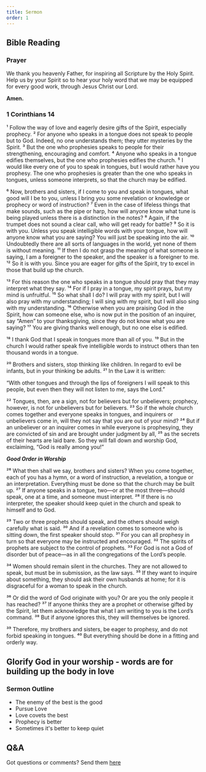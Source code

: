 ```yaml
---
title: Sermon 
order: 1
---
```


## Bible Reading

### Prayer
We thank you heavenly Father, for inspiring all Scripture by the Holy Spirit. Help us by your Spirit so to hear your holy word that we may be equipped for every good work, through Jesus Christ our Lord.  

**Amen.**


### 1 Corinthians 14

¹ Follow the way of love and eagerly desire gifts of the Spirit, especially prophecy. ² For anyone who speaks in a tongue does not speak to people but to God. Indeed, no one understands them; they utter mysteries by the Spirit. ³ But the one who prophesies speaks to people for their strengthening, encouraging and comfort. ⁴ Anyone who speaks in a tongue edifies themselves, but the one who prophesies edifies the church. ⁵ I would like every one of you to speak in tongues, but I would rather have you prophesy. The one who prophesies is greater than the one who speaks in tongues, unless someone interprets, so that the church may be edified.

⁶ Now, brothers and sisters, if I come to you and speak in tongues, what good will I be to you, unless I bring you some revelation or knowledge or prophecy or word of instruction? ⁷ Even in the case of lifeless things that make sounds, such as the pipe or harp, how will anyone know what tune is being played unless there is a distinction in the notes? ⁸ Again, if the trumpet does not sound a clear call, who will get ready for battle? ⁹ So it is with you. Unless you speak intelligible words with your tongue, how will anyone know what you are saying? You will just be speaking into the air. ¹⁰ Undoubtedly there are all sorts of languages in the world, yet none of them is without meaning. ¹¹ If then I do not grasp the meaning of what someone is saying, I am a foreigner to the speaker, and the speaker is a foreigner to me. ¹² So it is with you. Since you are eager for gifts of the Spirit, try to excel in those that build up the church.

¹³ For this reason the one who speaks in a tongue should pray that they may interpret what they say. ¹⁴ For if I pray in a tongue, my spirit prays, but my mind is unfruitful. ¹⁵ So what shall I do? I will pray with my spirit, but I will also pray with my understanding; I will sing with my spirit, but I will also sing with my understanding. ¹⁶ Otherwise when you are praising God in the Spirit, how can someone else, who is now put in the position of an inquirer, say “Amen” to your thanksgiving, since they do not know what you are saying? ¹⁷ You are giving thanks well enough, but no one else is edified.

¹⁸ I thank God that I speak in tongues more than all of you. ¹⁹ But in the church I would rather speak five intelligible words to instruct others than ten thousand words in a tongue.

²⁰ Brothers and sisters, stop thinking like children. In regard to evil be infants, but in your thinking be adults. ²¹ In the Law it is written:

“With other tongues
and through the lips of foreigners
I will speak to this people,
but even then they will not listen to me,
says the Lord.” 

²² Tongues, then, are a sign, not for believers but for unbelievers; prophecy, however, is not for unbelievers but for believers. ²³ So if the whole church comes together and everyone speaks in tongues, and inquirers or unbelievers come in, will they not say that you are out of your mind? ²⁴ But if an unbeliever or an inquirer comes in while everyone is prophesying, they are convicted of sin and are brought under judgment by all, ²⁵ as the secrets of their hearts are laid bare. So they will fall down and worship God, exclaiming, “God is really among you!”

_**Good Order in Worship**_

²⁶ What then shall we say, brothers and sisters? When you come together, each of you has a hymn, or a word of instruction, a revelation, a tongue or an interpretation. Everything must be done so that the church may be built up. ²⁷ If anyone speaks in a tongue, two—or at the most three—should speak, one at a time, and someone must interpret. ²⁸ If there is no interpreter, the speaker should keep quiet in the church and speak to himself and to God.

²⁹ Two or three prophets should speak, and the others should weigh carefully what is said. ³⁰ And if a revelation comes to someone who is sitting down, the first speaker should stop. ³¹ For you can all prophesy in turn so that everyone may be instructed and encouraged. ³² The spirits of prophets are subject to the control of prophets. ³³ For God is not a God of disorder but of peace—as in all the congregations of the Lord’s people.

³⁴ Women should remain silent in the churches. They are not allowed to speak, but must be in submission, as the law says. ³⁵ If they want to inquire about something, they should ask their own husbands at home; for it is disgraceful for a woman to speak in the church. 

³⁶ Or did the word of God originate with you? Or are you the only people it has reached? ³⁷ If anyone thinks they are a prophet or otherwise gifted by the Spirit, let them acknowledge that what I am writing to you is the Lord’s command. ³⁸ But if anyone ignores this, they will themselves be ignored. 

³⁹ Therefore, my brothers and sisters, be eager to prophesy, and do not forbid speaking in tongues. ⁴⁰ But everything should be done in a fitting and orderly way.



## Glorify God in your worship - words are for building up the body in love
### Sermon Outline

-  The enemy of the best is the good
-  Pursue Love
-  Love covets the best
-  Prophecy is better
-  Sometimes it's better to keep quiet 

## Q&A
Got questions or comments? Send them [here](https://tinyurl.com/SGHACQuestionsAnswers)

